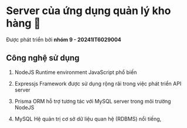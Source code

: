 # Server của ứng dụng quản lý kho hàng 👋

Được phát triển bởi **nhóm 9 - 20241IT6029004**

## Công nghệ sử dụng

1. NodeJS
  Runtime environment JavaScript phổ biến

2. Expressjs
  Framework được sử dụng rộng rãi trong việc phát triển API server

3. Prisma
  ORM hỗ trợ tương tác với MySQL server trong môi trường NodeJS

4. MySQL
  Hệ quản trị cơ sở dữ liệu quan hệ (RDBMS) nổi tiếng, 
